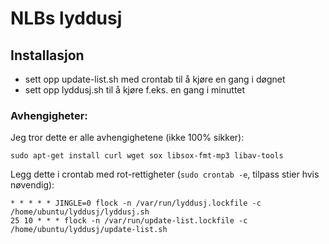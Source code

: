 # NLBs lyddusj

Installasjon
------------

- sett opp update-list.sh med crontab til å kjøre en gang i døgnet
- sett opp lyddusj.sh til å kjøre f.eks. en gang i minuttet

### Avhengigheter:

Jeg tror dette er alle avhengighetene (ikke 100% sikker):

```
sudo apt-get install curl wget sox libsox-fmt-mp3 libav-tools
```

Legg dette i crontab med rot-rettigheter (`sudo crontab -e`, tilpass stier hvis nøvendig):

```
* * * * * JINGLE=0 flock -n /var/run/lyddusj.lockfile -c /home/ubuntu/lyddusj/lyddusj.sh
25 10 * * * flock -n /var/run/update-list.lockfile -c /home/ubuntu/lyddusj/update-list.sh
```

